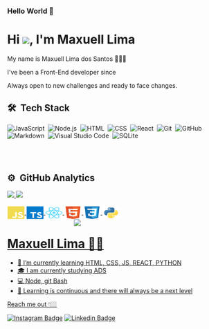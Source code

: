 ### Hello World 👋 <h1 align="left">Hi <img src="https://raw.githubusercontent.com/kaueMarques/kaueMarques/master/hi.gif" width="30px">, I'm Maxuell Lima</h1>
My name is Maxuell Lima dos Santos 🧑🇧🇷

I've been a Front-End developer since

Always open to new challenges and ready to face changes.

## 🛠 &nbsp;Tech Stack

![JavaScript](https://img.shields.io/badge/-JavaScript-05122A?style=flat&logo=javascript)&nbsp;
![Node.js](https://img.shields.io/badge/-Node.js-05122A?style=flat&logo=node.js)&nbsp;
![HTML](https://img.shields.io/badge/-HTML-05122A?style=flat&logo=HTML5)&nbsp;
![CSS](https://img.shields.io/badge/-CSS-05122A?style=flat&logo=CSS3&logoColor=1572B6)&nbsp;
![React](https://img.shields.io/badge/-React-05122A?style=flat&logo=react)&nbsp;
![Git](https://img.shields.io/badge/-Git-05122A?style=flat&logo=git)&nbsp;
![GitHub](https://img.shields.io/badge/-GitHub-05122A?style=flat&logo=github)&nbsp;
![Markdown](https://img.shields.io/badge/-Markdown-05122A?style=flat&logo=markdown)&nbsp;
![Visual Studio Code](https://img.shields.io/badge/-Visual%20Studio%20Code-05122A?style=flat&logo=visual-studio-code&logoColor=007ACC)&nbsp;
![SQLite](https://img.shields.io/badge/-SQLite-05122A?style=flat&logo=sqlite)&nbsp;

<br><br>

## ⚙️ &nbsp;GitHub Analytics
<div>
  <a href="https://github.com/Maxuell123">
  <img height="180em" src="https://github-readme-stats.vercel.app/api?username=Maxuell123&show_icons=true&theme=dracula&include_all_commits=true&count_private=true"/>
  <img height="180em" src="https://github-readme-stats.vercel.app/api/top-langs/?username=Maxuell123&layout=compact&langs_count=7&theme=dracula"/>
</div>
  <div style="display: inline_block"><br>
  <img align="center" alt="Rafa-Js" height="30" width="40" src="https://raw.githubusercontent.com/devicons/devicon/master/icons/javascript/javascript-plain.svg">
  <img align="center" alt="Rafa-Ts" height="30" width="40" src="https://raw.githubusercontent.com/devicons/devicon/master/icons/typescript/typescript-plain.svg">
  <img align="center" alt="Rafa-React" height="30" width="40" src="https://raw.githubusercontent.com/devicons/devicon/master/icons/react/react-original.svg">
  <img align="center" alt="Rafa-HTML" height="30" width="40" src="https://raw.githubusercontent.com/devicons/devicon/master/icons/html5/html5-original.svg">
  <img align="center" alt="Rafa-CSS" height="30" width="40" src="https://raw.githubusercontent.com/devicons/devicon/master/icons/css3/css3-original.svg">
  <img align="center" alt="Rafa-Python" height="30" width="40" src="https://raw.githubusercontent.com/devicons/devicon/master/icons/python/python-original.svg">
</div>
  
  

<img align="right" src="https://raw.githubusercontent.com/MicaelliMedeiros/micaellimedeiros/master/image/computer-illustration.png" width="350"/>

<!--
**Maxuell123/Maxuell123** is a ✨ _special_ ✨ repository because its `README.md` (this file) appears on your GitHub profile.

Here are some ideas to get you started:

- 🔭 I’m currently working on ...
- 🌱 I’m currently learning ...
- 👯 I’m looking to collaborate on ...
- 🤔 I’m looking for help with ...
- 💬 Ask me about ...
- 📫 How to reach me: ...
- 😄 Pronouns: ...
- ⚡ Fun fact: ...
-->

# Maxuell Lima 👨‍💻

- 🌱 I’m currently learning HTML, CSS, JS, REACT, PYTHON
- 🎓 I am currently studying ADS
- 💻 Node, git Bash
- 🚀 Learning is continuous and there will always be a next level




Reach me out 👇🏼

[![Instagram Badge](https://img.shields.io/badge/-Instagram-blue?style=flat-square&logo=Instagram&logoColor=white&link=https://www.instagram.com/max_limas/)](https://www.instagram.com/max_limas/) [![Linkedin Badge](https://img.shields.io/badge/-LinkedIn-blue?style=flat-square&logo=Linkedin&logoColor=white&link=https://www.linkedin.com/in/maxuell-lima-dos-santos-8423671a8/)](https://www.linkedin.com/in/maxuell-lima-dos-santos-8423671a8/)

